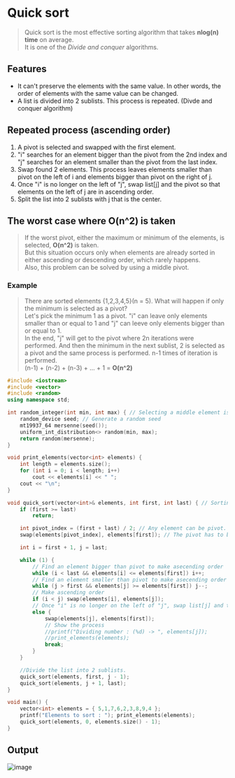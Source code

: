 # Quick sort
>Quick sort is the most effective sorting algorithm that takes **nlog(n) time** on average.<br>
>It is one of the *Divide and conquer* algorithms.

## Features
* It can't preserve the elements with the same value. In other words, the order of elements with the same value can be changed.
* A list is divided into 2 sublists. This process is repeated. (Divde and conquer algorithm)

## Repeated process (ascending order)
1. A pivot is selected and swapped with the first element.
2. "i" searches for an element bigger than the pivot from the 2nd index and "j" searches for an element smaller than the pivot from the last index.
3. Swap found 2 elements. This process leaves elements smaller than pivot on the left of i and elements bigger than pivot on the right of j.
4. Once "i" is no longer on the left of "j", swap list[j] and the pivot so that elements on the left of j are in ascending order.
5. Split the list into 2 sublists with j that is the center.

## The worst case where O(n^2) is taken
>If the worst pivot, either the maximum or minimum of the elements, is selected, **O(n^2)** is taken.<br>
>But this situation occurs only when elements are already sorted in either ascending or descending order, which rarely happens.<br>
>Also, this problem can be solved by using a middle pivot.
### Example
>There are sorted elements {1,2,3,4,5}(n = 5). What will happen if only the minimum is selected as a pivot?<br>
>Let's pick the minimum 1 as a pivot. "i" can leave only elements smaller than or equal to 1 and "j" can leeve only elements bigger than or equal to 1.<br>
>In the end, "j" will get to the pivot where 2n iterations were performed. And then the minimum in the next sublist, 2 is selected as a pivot and the same process is performed. n-1 times of iteration is performed.<br>
>(n-1) + (n-2) + (n-3) + ... + 1 = **O(n^2)**

~~~c++
#include <iostream>
#include <vector>
#include <random>
using namespace std;

int random_integer(int min, int max) { // Selecting a middle element is faster than random pivot.
    random_device seed; // Generate a random seed
    mt19937_64 mersenne(seed());
    uniform_int_distribution<> random(min, max);
    return random(mersenne);
}

void print_elements(vector<int> elements) {
    int length = elements.size();
    for (int i = 0; i < length; i++)
        cout << elements[i] << " ";
    cout << "\n";
}

void quick_sort(vector<int>& elements, int first, int last) { // Sorting in asclasting order
    if (first >= last)
        return;

    int pivot_index = (first + last) / 2; // Any element can be pivot. But a middle element is stable in time complexity.
    swap(elements[pivot_index], elements[first]); // The pivot has to be at the beginning of the elements.

    int i = first + 1, j = last;

    while (1) {
        // Find an element bigger than pivot to make asecending order
        while (i < last && elements[i] <= elements[first]) i++;
        // Find an element smaller than pivot to make asecending order
        while (j > first && elements[j] >= elements[first]) j--;
        // Make ascending order
        if (i < j) swap(elements[i], elements[j]);
        // Once "i" is no longer on the left of "j", swap list[j] and the pivot so that list[j] and pivot are in ascending order.
        else {
            swap(elements[j], elements[first]);
            // Show the process
            //printf("Dividing number : (%d) -> ", elements[j]);
            //print_elements(elements);
            break;
        }
    }

    //Divide the list into 2 sublists.
    quick_sort(elements, first, j - 1);
    quick_sort(elements, j + 1, last);
}

void main() {
    vector<int> elements = { 5,1,7,6,2,3,8,9,4 };
    printf("Elements to sort : "); print_elements(elements);
    quick_sort(elements, 0, elements.size() - 1);
}
~~~

## Output
![image](https://user-images.githubusercontent.com/67142421/155838057-809dc268-f50f-46ed-8cab-1a5271015962.png)
